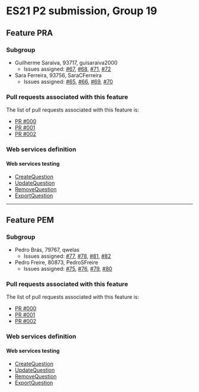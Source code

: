 # ES21 P2 submission, Group 19

## Feature PRA

### Subgroup
 - Guilherme Saraiva, 93717, guisaraiva2000
   + Issues assigned: [#67](https://github.com/tecnico-softeng/es21-g19/issues/67), [#68](https://github.com/tecnico-softeng/es21-g19/issues/68), [#71](https://github.com/tecnico-softeng/es21-g19/issues/71), [#72](https://github.com/tecnico-softeng/es21-g19/issues/72)
 - Sara Ferreira, 93756, SaraCFerreira
   + Issues assigned: [#65](https://github.com/tecnico-softeng/es21-g19/issues/65), [#66](https://github.com/tecnico-softeng/es21-g19/issues/66), [#69](https://github.com/tecnico-softeng/es21-g19/issues/69), [#70](https://github.com/tecnico-softeng/es21-g19/issues/70)

### Pull requests associated with this feature

The list of pull requests associated with this feature is:

 - [PR #000](https://github.com)
 - [PR #001](https://github.com)
 - [PR #002](https://github.com)


### Web services definition

#### Web services testing

 - [CreateQuestion](https://github.com/tecnico-softeng/es21-g19/blob/pra/backend/src/test/groovy/pt/ulisboa/tecnico/socialsoftware/tutor/question/webservice/CreateOpenAnswerQuestionWebServiceIT.groovy)
 - [UpdateQuestion](https://github.com/tecnico-softeng/es21-g19/blob/pra/backend/src/test/groovy/pt/ulisboa/tecnico/socialsoftware/tutor/question/webservice/UpdateOpenAnswerQuestionWebServiceIT.groovy)
 - [RemoveQuestion](https://github.com/tecnico-softeng/es21-g19/blob/pra/backend/src/test/groovy/pt/ulisboa/tecnico/socialsoftware/tutor/question/webservice/RemoveOpenAnswerQuestionWebServiceIT.groovy)
 - [ExportQuestion](https://github.com/tecnico-softeng/es21-g19/blob/pra/backend/src/test/groovy/pt/ulisboa/tecnico/socialsoftware/tutor/question/webservice/ExportOpenAnswerQuestionWebServiceIT.groovy)

---

## Feature PEM

### Subgroup
- Pedro Brás, 79767, qwelas
   + Issues assigned: [#77](https://github.com/tecnico-softeng/es21-g19/issues/77), [#78](https://github.com/tecnico-softeng/es21-g19/issues/78), [#81](https://github.com/tecnico-softeng/es21-g19/issues/81), [#82](https://github.com/tecnico-softeng/es21-g19/issues/82)
- Pedro Freire, 80873, PedroSFreire
   + Issues assigned: [#75](https://github.com/tecnico-softeng/es21-g19/issues/75), [#76](https://github.com/tecnico-softeng/es21-g19/issues/76), [#79](https://github.com/tecnico-softeng/es21-g19/issues/79), [#80](https://github.com/tecnico-softeng/es21-g19/issues/80)

### Pull requests associated with this feature

The list of pull requests associated with this feature is:

- [PR #000](https://github.com)
- [PR #001](https://github.com)
- [PR #002](https://github.com)


### Web services definition

#### Web services testing

 - [CreateQuestion](https://github.com/tecnico-softeng/es21-g19/blob/pem/backend/src/test/groovy/pt/ulisboa/tecnico/socialsoftware/tutor/question/webservice/CreateMultipleChoiceQuestionWebServiceIT.groovy)
 - [UpdateQuestion](https://github.com/tecnico-softeng/es21-g19/blob/pem/backend/src/test/groovy/pt/ulisboa/tecnico/socialsoftware/tutor/question/webservice/UpdateMultipleChoiceQuestionWebServiceIT.groovy)
 - [RemoveQuestion](https://github.com/tecnico-softeng/es21-g19/blob/pem/backend/src/test/groovy/pt/ulisboa/tecnico/socialsoftware/tutor/question/webservice/RemoveMultipleChoiceQuestionWebServiceIT.groovy)
 - [ExportQuestion](https://github.com/tecnico-softeng/es21-g19/blob/pem/backend/src/test/groovy/pt/ulisboa/tecnico/socialsoftware/tutor/question/webservice/ExportMultipleChoiceQuestionWebServiceIT.groovy)
